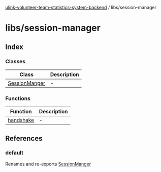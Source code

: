 [ulink-volunteer-team-statistics-system-backend](../wiki/Home) / libs/session-manager

# libs/session-manager

## Index

### Classes

| Class | Description |
| ------ | ------ |
| [SessionManger](../wiki/libs.session-manager.Class.SessionManger) | - |

### Functions

| Function | Description |
| ------ | ------ |
| [handshake](../wiki/libs.session-manager.Function.handshake) | - |

## References

### default

Renames and re-exports [SessionManger](../wiki/libs.session-manager.Class.SessionManger)
